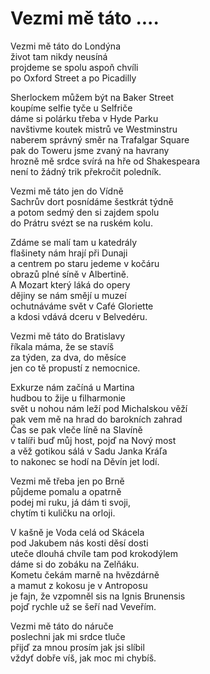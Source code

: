 # Vezmi mě táto ....

Vezmi mě táto do Londýna  
život tam nikdy neusíná    
projdeme se spolu aspoň chvíli  
po Oxford Street a po Picadilly  

Sherlockem můžem být na Baker Street  
koupíme selfie tyče u Selfriče  
dáme si polárku třeba v Hyde Parku  
navštivme koutek mistrů ve Westminstru  
naberem správný směr na Trafalgar Square  
pak do Toweru jsme zvaný na havrany   
hrozně mě srdce svírá na hře od Shakespeara  
není to žádný trik překročit poledník.

Vezmi mě táto jen do Vídně  
Sachrův dort posnídáme šestkrát týdně  
a potom sedmý den si zajdem spolu  
do Prátru svézt se na ruském kolu.

Zdáme se malí tam u katedrály  
flašinety nám hrají při Dunaji  
a centrem po staru jedeme v kočáru   
obrazů plné síně v Albertině.  
A Mozart který láká do opery  
dějiny se nám smějí u muzeí  
ochutnáváme svět v Café Gloriette  
a kdosi vdává dceru v Belvedéru.

Vezmi mě táto do Bratislavy  
říkala máma, že se stavíš  
za týden, za dva, do měsíce    
jen co tě propustí z nemocnice.  

Exkurze nám začíná u Martina  
hudbou to žije u filharmonie  
svět u nohou nám leží pod Michalskou věží  
pak vem mě na hrad do barokních zahrad  
Čas se pak vleče líně na Slavíně  
v talíři buď můj host, pojď na Nový most  
a věž gotikou sálá v Sadu Janka Kráľa  
to nakonec se hodí na Děvín jet lodí.

Vezmi mě třeba jen po Brně  
půjdeme pomalu a opatrně  
podej mi ruku, já dám ti svoji,  
chytím ti kuličku na orloji.

V kašně je Voda celá od Skácela    
pod Jakubem nás kosti děsí dosti  
uteče dlouhá chvíle tam pod krokodýlem  
dáme si do zobáku na Zelňáku.  
Kometu čekám marně na hvězdárně  
a mamut z kokosu je v Antroposu  
je fajn, že vzpomněl sis na Ignis Brunensis   
pojď rychle už se šeří nad Veveřím.

Vezmi mě táto do náruče  
poslechni jak mi srdce tluče  
přijď za mnou prosím jak jsi slíbil  
vždyť dobře víš, jak moc mi chybíš.





